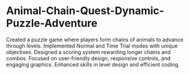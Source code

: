# Animal-Chain-Quest-Dynamic-Puzzle-Adventure
Created a puzzle game where players form chains of animals to advance through levels. Implemented Normal and Time Trial modes with unique objectives. Designed a scoring system rewarding longer chains and combos. Focused on user-friendly design, responsive controls, and engaging graphics. Enhanced skills in level design and efficient coding.
